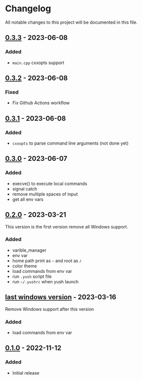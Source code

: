 # Changelog
All notable changes to this project will be documented in this file.

## [0.3.3] - 2023-06-08
### Added
- `main.cpp` cxxopts support

## [0.3.2] - 2023-06-08
### Fixed
- Fix Github Actions workflow

## [0.3.1] - 2023-06-08
### Added
- `cxxopts` to parse command line arguments (not done yet)

## [0.3.0] - 2023-06-07
### Added
- execve() to execute local commands
- signal catch
- remove multiple spaces of input
- get all env vars

## [0.2.0] - 2023-03-21
This version is the first version remove all Windows support.
### Added
- varible_manager
- env var
- home path print as `~` and root as `/`
- color theme
- load commands from env var
- run `.yush` script file
- run `~/.yushrc` when yush launch

## [last windows version] - 2023-03-16
Remove Windows support after this version
### Added
- load commands from env var

## [0.1.0] - 2022-11-12
### Added
- Initial release

[0.3.3]: https://github.com/Young-TW/yush/releases/tag/v0.3.3
[0.3.2]: https://github.com/Young-TW/yush/releases/tag/v0.3.2
[0.3.1]: https://github.com/Young-TW/yush/releases/tag/v0.3.1
[0.3.0]: https://github.com/Young-TW/yush/releases/tag/v0.3.0
[0.2.0]: https://github.com/Young-TW/yush/releases/tag/v0.2
[last windows version]: https://github.com/Young-TW/yush/releases/tag/windows-latest
[0.1.0]: https://github.com/Young-TW/yush/releases/tag/v0.1